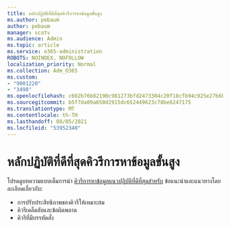 ```yaml
---
title: หลักปฏิบัติที่ดีที่สุดคิวรีการหาข้อมูลขั้นสูง
ms.author: pebaum
author: pebaum
manager: scotv
ms.audience: Admin
ms.topic: article
ms.service: o365-administration
ROBOTS: NOINDEX, NOFOLLOW
localization_priority: Normal
ms.collection: Adm_O365
ms.custom:
- "9001220"
- "3498"
ms.openlocfilehash: c602b76b82190c981273bfd2473304c20f18cfb94c925e27b6b777cba4a52c40
ms.sourcegitcommit: b5f7da89a650d2915dc652449623c78be6247175
ms.translationtype: MT
ms.contentlocale: th-TH
ms.lasthandoff: 08/05/2021
ms.locfileid: "53952340"
---
```

# <a name="advanced-hunting-query-best-practices"></a>หลักปฏิบัติที่ดีที่สุดคิวรีการหาข้อมูลขั้นสูง

โปรดดูบทความแบบเต็มการนํา [คิวรีการหาข้อมูลแนวปฏิบัติที่ดีที่สุดสําหรับ](/windows/security/threat-protection/microsoft-defender-atp/advanced-hunting-best-practices#optimize-query-performance) ข้อแนะนําและแนวทางโดยละเอียดเกี่ยวกับ:
- การปรับประสิทธิภาพของคิวรีให้เหมาะสม
- คิวรีเคล็ดลับและข้อผิดพลาด
- คิวรีที่มีบรรทัดสั่ง


